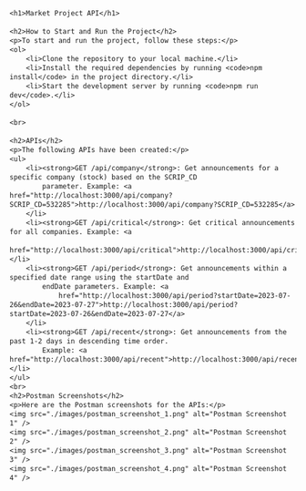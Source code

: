 
    <h1>Market Project API</h1>

    <h2>How to Start and Run the Project</h2>
    <p>To start and run the project, follow these steps:</p>
    <ol>
        <li>Clone the repository to your local machine.</li>
        <li>Install the required dependencies by running <code>npm install</code> in the project directory.</li>
        <li>Start the development server by running <code>npm run dev</code>.</li>
    </ol>

    <br>

    <h2>APIs</h2>
    <p>The following APIs have been created:</p>
    <ul>
        <li><strong>GET /api/company</strong>: Get announcements for a specific company (stock) based on the SCRIP_CD
            parameter. Example: <a href="http://localhost:3000/api/company?SCRIP_CD=532285">http://localhost:3000/api/company?SCRIP_CD=532285</a>
        </li>
        <li><strong>GET /api/critical</strong>: Get critical announcements for all companies. Example: <a
                href="http://localhost:3000/api/critical">http://localhost:3000/api/critical</a></li>
        <li><strong>GET /api/period</strong>: Get announcements within a specified date range using the startDate and
            endDate parameters. Example: <a
                href="http://localhost:3000/api/period?startDate=2023-07-26&endDate=2023-07-27">http://localhost:3000/api/period?startDate=2023-07-26&endDate=2023-07-27</a>
        </li>
        <li><strong>GET /api/recent</strong>: Get announcements from the past 1-2 days in descending time order.
            Example: <a href="http://localhost:3000/api/recent">http://localhost:3000/api/recent</a></li>
    </ul>
    <br>
    <h2>Postman Screenshots</h2>
    <p>Here are the Postman screenshots for the APIs:</p>
    <img src="./images/postman_screenshot_1.png" alt="Postman Screenshot 1" />
    <img src="./images/postman_screenshot_2.png" alt="Postman Screenshot 2" />
    <img src="./images/postman_screenshot_3.png" alt="Postman Screenshot 3" />
    <img src="./images/postman_screenshot_4.png" alt="Postman Screenshot 4" />
